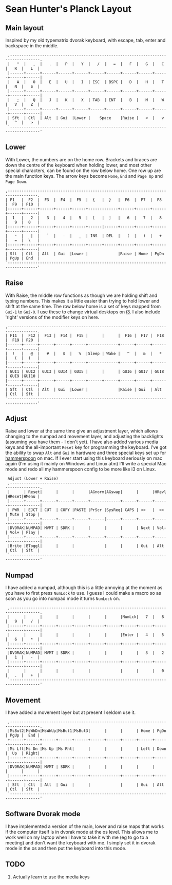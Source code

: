 # Sean Hunter's Planck Layout

## Main layout

Inspired by my old typematrix dvorak keyboard, with escape, tab, enter and
backspace in the middle.  

```
 ,-----------------------------------------------------------------------------------.
 |   "  |   ,  |   .  |   P  |   Y  |   /  |   =  |   F  |   G  |   C  |   R  |   L  |
 |------+------+------+------+------+------+------+------+------+------+------+------|
 |   A  |   O  |   E  |   U  |   I  | ESC  | BSPC |   D  |   H  |   T  |   N  |   S  |
 |------+------+------+------+------+------+------+------+------+------+------+------|
 |   ;  |   Q  |   J  |   K  |   X  | TAB  | ENT  |   B  |   M  |   W  |   V  |   Z  |
 |------+------+------+------+------+------+------+------+------+------+------+------|
 | Sft  | Ctl  | Alt  | Gui  |Lower |    Space    |Raise |   <  |   v  |   ^  |   >  |
 `-----------------------------------------------------------------------------------'
 ```

## Lower

With Lower, the numbers are on the home row.  Brackets and braces are down the
centre of the keyboard when holding lower, and most other special characters,
can be found on the row below home.  One row up are the main function keys.
The arrow keys become `Home`, `End` and `Page Up` and `Page Down`.

 ```
 ,-----------------------------------------------------------------------------------.
 | F1   |  F2  |  F3  |  F4  |  F5  |  {   |  }   |  F6  |  F7  |  F8  |  F9  | F10  | 
 |------+------+------+------+------+-------------+------+------+------+------+------|
 |  1   |   2  |   3  |   4  |   5  |  [   |  ]   |   6  |   7  |   8  |   9  |  0   |
 |------+------+------+------+------+------|------+------+------+------+------+------|
 |   ~  |   |  |   `  |   -  |   _  | INS  | DEL  |   (  |   )  |   +  |   =  |  \   |
 |------+------+------+------+------+------+------+------+------+------+------+------|
 | Sft  | Ctl  | Alt  | Gui  |Lower |             |Raise | Home | PgDn | PgUp | End  |
 `-----------------------------------------------------------------------------------'
```

## Raise

With Raise, the middle row functions as though we are holding shift and typing
numbers.  This makes it a little easier than trying to hold lower and shift at
the same time.  The row below home is a set of keys mapped from `Gui-1` to
`Gui-0`.  I use these to change virtual desktops on [i3](https://i3wm.org/).  I
also include 'right' versions of the modifier keys on here.


 ```
 ,-----------------------------------------------------------------------------------.
 | F11  |  F12 |  F13 |  F14 |  F15 |      |      |  F16 |  F17 |  F18 |  F19 | F20  | 
 |------+------+------+------+------+-------------+------+------+------+------+------|
 |  !   |   @  |   #  |   $  |   %  |Sleep | Wake |   ^  |   &  |   *  |   (  |  )   |
 |------+------+------+------+------+-------------+------+------+------+------+------|
 | GUI1 | GUI2 | GUI3 | GUI4 | GUI5 |      |      | GUI6 | GUI7 | GUI8 | GUI9 |GUI10 |
 |------+------+------+------+------+------+------+------+------+------+------+------|
 | Sft  | Ctl  | Alt  | Gui  |Lower |             |Raise | Gui  | Alt  | Ctl  | Sft  |
 `-----------------------------------------------------------------------------------'

```

## Adjust

Raise and lower at the same time give an adjustment layer, which allows
changing to the numpad and movement layer, and adjusting the backlights
(assuming you have them - I don't yet).  I have also added various media keys
and the all-important `Reset` key for programming the keyboard.  I've got the
ability to swap `Alt` and `Gui` in hardware and three special keys set up for
[hammerspoon]( http://www.hammerspoon.org/) on mac.  If I ever start using this
keyboard seriously on mac again (I'm using it mainly on Windows and Linux atm)
I'll write a special Mac mode and redo all my hammerspoon config to be more
like i3 on Linux.

```
 Adjust (Lower + Raise)
 ,-----------------------------------------------------------------------------------.
 |      | Reset|      |      |      |AGnorm|AGswap|      |      |HRevl |HReset|HMenu |
 |------+------+------+------+------+-------------+------+------+------+------+------|
 | PWR  | EJCT | CUT  | COPY |PASTE |PrScr |SysReq| CAPS | <<   |  >>  | Mute | Stop |
 |------+------+------+------+------+------|------+------+------+------+------+------|
 |DVORAK|NUMPAD| MVMT | SDRK |      |      |      |      | Next | Vol- | Vol+ | Play |
 |------+------+------+------+------+------+------+------+------+------+------+------|
 |Brite |BToggl|      |      |             |      |      | Gui  | Alt  | Ctl  | Sft  |
 `-----------------------------------------------------------------------------------'
```

## Numpad                                                                                                             

I have added a numpad, although this is a little annoying at the moment as you
have to first press `NumLock` to use.  I guess I could make a macro so as soon as
you go into numpad mode it turns `NumLock` on.

```
 ,-----------------------------------------------------------------------------------.
 |      |      |      |      |      |      |      |NumLck|   7  |   8  |   9  |   /  |
 |------+------+------+------+------+------+------+------+------+------+------+------|
 |      |      |      |      |      |      |      |Enter |   4  |   5  |   6  |   *  |
 |------+------+------+------+------+------+------+------+------+------+------+------|
 |DVORAK|NUMPAD| MVMT | SDRK |      |      |      |      |   3  |   2  |   1  |   -  |
 |------+------+------+------+------+-------------+------+------+------+------+------|
 |      |      |      |      |      |             |      |      |   0  |   .  |   +  |
 `-----------------------------------------------------------------------------------'
```

## Movement

I have added a movement layer but at present I seldom use it.

```
 ,-----------------------------------------------------------------------------------.
 |MsBut2|MsWhDn|MsWhUp|MsBut1|MsBut3|      |      |      | Home | PgDn | PgUp |  End |
 +------+------+------+------+------+------+------+------+------+------+------+------+
 |Ms Lft|Ms Dn |Ms Up |Ms Rht|      |      |      |      | Left | Down |  Up  | Right|
 |------+------+------+------+------+------+------+------+------+------+------+------|
 |DVORAK|NUMPAD| MVMT | SDRK |      |      |      |      |      |      |      |      |
 |------+------+------+------+------+-------------+------+------+------+------+------|
 | Sft  | Ctl  | Alt  | Gui  |      |             |      | Gui  | Alt  | Ctl  | Sft  |
 `-----------------------------------------------------------------------------------'
```

## Software Dvorak mode

I have implemented a version of the main, lower and raise maps that works if
the computer itself is in dvorak mode at the os level.  This allows me to work
well on my laptop when I have to take it with me (eg to go to a meeting) and
don't want the keyboard with me.  I simply set it in dvorak mode in the os and
then put the keyboard into this mode.

## TODO

1. Actually learn to use the media keys
